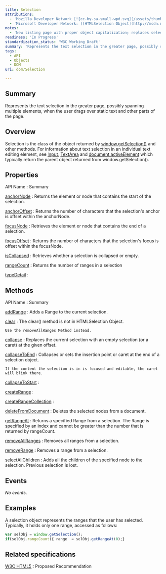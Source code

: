 ```yaml
---
title: Selection
attributions:
  - 'Mozilla Developer Network [![cc-by-sa-small-wpd.svg](/assets/thumb/8/8c/cc-by-sa-small-wpd.svg/120px-cc-by-sa-small-wpd.svg.png)](http://creativecommons.org/licenses/by-sa/3.0/us/): [[Selection Object](https://developer.mozilla.org/en-US/docs/Web/API/Selection) Article]'
  - 'Microsoft Developer Network: [[HTMLSelection Object](http://msdn.microsoft.com/en-us/library/ie/ff974359(v=vs.85).aspx) Article]'
notes:
  - 'New listing page with proper object capitalization; replaces selection.'
readiness: 'In Progress'
standardization_status: 'W3C Working Draft'
summary: 'Represents the text selection in the greater page, possibly spanning multiple elements, when the user drags over static text and other parts of the page.'
tags:
  - API
  - Objects
  - DOM
uri: dom/Selection

---
```

## Summary

Represents the text selection in the greater page, possibly spanning multiple elements, when the user drags over static text and other parts of the page.

## Overview

Selection is the class of the object returned by [window.getSelection()](/dom/Window/getSelection) and other methods. For information about text selection in an individual text editing element, see [Input](/dom/HTMLInputElement), [TextArea](/dom/HTMLTextAreaElement) and [document.activeElement](/dom/Document/activeElement) which typically return the parent object returned from window.getSelection().

## Properties

API Name
:   Summary

[anchorNode](/dom/Selection/anchorNode)
:   Returns the element or node that contains the start of the selection.

[anchorOffset](/dom/Selection/anchorOffset)
:   Returns the number of characters that the selection's anchor is offset within the anchorNode.

[focusNode](/dom/Selection/focusNode)
:   Retrieves the element or node that contains the end of a selection.

[focusOffset](/dom/Selection/focusOffset)
:   Returns the number of characters that the selection's focus is offset within the focusNode.

[isCollapsed](/dom/Selection/isCollapsed)
:   Retrieves whether a selection is collapsed or empty.

[rangeCount](/dom/Selection/rangeCount)
:   Returns the number of ranges in a selection

[typeDetail](/dom/Selection/typeDetail)
:

## Methods

API Name
:   Summary

[addRange](/dom/Selection/addRange)
:   Adds a Range to the current selection.

[clear](/dom/Selection/clear)
:   The clear() method is not in HTMLSelection Object.

    Use the removeAllRanges Method instead.

[collapse](/dom/Selection/collapse)
:   Replaces the current selection with an empty selection (or a caret) at the given offset.

[collapseToEnd](/dom/Selection/collapseToEnd)
:   Collapses or sets the insertion point or caret at the end of a selection object.

    If the content the selection is in is focused and editable, the caret will blink there.

[collapseToStart](/dom/Selection/collapseToStart)
:

[createRange](/dom/Selection/createRange)
:

[createRangeCollection](/dom/Selection/createRangeCollection)
:

[deleteFromDocument](/dom/Selection/deleteFromDocument)
:   Deletes the selected nodes from a document.

[getRangeAt](/dom/Selection/getRangeAt)
:   Returns a specified Range from a selection. The Range is specified by an index and cannot be greater than the number that is returned by rangeCount.

[removeAllRanges](/dom/Selection/removeAllRanges)
:   Removes all ranges from a selection.

[removeRange](/dom/Selection/removeRange)
:   Removes a range from a selection.

[selectAllChildren](/dom/Selection/selectAllChildren)
:   Adds all the children of the specified node to the selection. Previous selection is lost.

## Events

*No events.*

## Examples

A selection object represents the ranges that the user has selected. Typically, it holds only one range, accessed as follows:

``` js
var selObj = window.getSelection();
if(selObj.rangeCount){ range  = selObj.getRangeAt(0);}
```

## Related specifications

[W3C HTML5](http://www.w3.org/TR/html5/)
:   Proposed Recommendation

